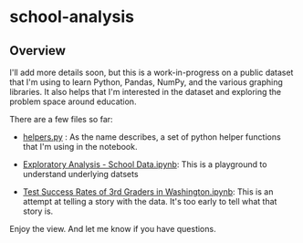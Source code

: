 # school-analysis

## Overview

I'll add more details soon, but this is a work-in-progress on a public dataset that I'm using to learn Python, Pandas, NumPy, and the various graphing libraries. It also helps that I'm interested in the dataset and exploring the problem space around education.

There are a few files so far:

- [helpers.py](./helpers.py) : As the name describes, a set of python helper functions that I'm using in the notebook.

- [Exploratory Analysis - School Data.ipynb](Exploratory%20Analysis%20-%20School%20Data.ipynb): This is a playground to understand underlying datsets

- [Test Success Rates of 3rd Graders in Washington.ipynb](Test%20Success%20Rates%20of%203rd%20Graders%20in%20Washington.ipynb): This is an attempt at telling a story with the data. It's too early to tell what that story is.

Enjoy the view. And let me know if you have questions.
